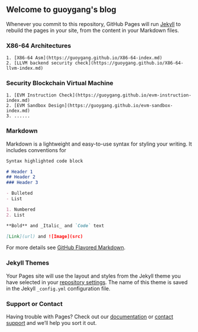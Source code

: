 ## Welcome to guoygang's blog

Whenever you commit to this repository, GitHub Pages will run [Jekyll](https://jekyllrb.com/) to rebuild the pages in your site, from the content in your Markdown files.

### X86-64 Architectures
```
1. [X86-64 Asm](https://guoygang.github.io/X86-64-index.md)
2. [LLVM backend security check](https://guoygang.github.io/X86-64-llvm-index.md)
```

### Security Blockchain Virtual Machine 
```
1. [EVM Instruction Check](https://guoygang.github.io/evm-instruction-index.md)
2. [EVM Sandbox Design](https://guoygang.github.io/evm-sandbox-index.md)
3. ......
```


### Markdown

Markdown is a lightweight and easy-to-use syntax for styling your writing. It includes conventions for

```markdown
Syntax highlighted code block

# Header 1
## Header 2
### Header 3

- Bulleted
- List

1. Numbered
2. List

**Bold** and _Italic_ and `Code` text

[Link](url) and ![Image](src)
```

For more details see [GitHub Flavored Markdown](https://guides.github.com/features/mastering-markdown/).

### Jekyll Themes

Your Pages site will use the layout and styles from the Jekyll theme you have selected in your [repository settings](https://github.com/guoygang/seblockchain.github.io/settings). The name of this theme is saved in the Jekyll `_config.yml` configuration file.

### Support or Contact

Having trouble with Pages? Check out our [documentation](https://help.github.com/categories/github-pages-basics/) or [contact support](https://github.com/contact) and we’ll help you sort it out.
